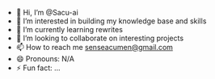 - 👋 Hi, I’m @Sacu-ai
- 👀 I’m interested in building my knowledge base and skills
- 🌱 I’m currently learning rewrites
- 💞️ I’m looking to collaborate on interesting projects
- 📫 How to reach me senseacumen@gmail.com
- 😄 Pronouns: N/A
- ⚡ Fun fact: ...

<!---
Sacu-ai/Sacu-ai is a ✨ special ✨ repository because its `README.md` (this file) appears on your GitHub profile.
You can click the Preview link to take a look at your changes.
--->
